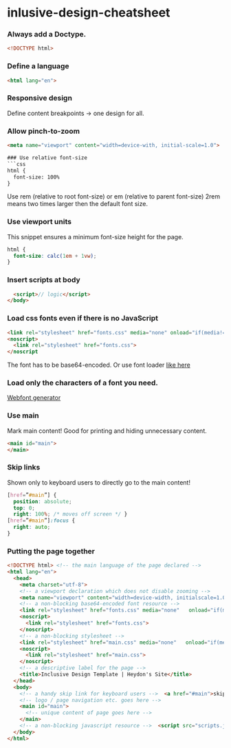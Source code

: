 # inlusive-design-cheatsheet

### Always add a Doctype.
```html
<!DOCTYPE html>
```

### Define a language
```html
<html lang="en">
```

### Responsive design
Define content breakpoints -> one design for all.

### Allow pinch-to-zoom
```html
<meta name="viewport" content="width=device-with, initial-scale=1.0">

### Use relative font-size
```css
html {
  font-size: 100%
}
```
Use rem (relative to root font-size) or em (relative to parent font-size)
2rem means two times larger then the default font size.

### Use viewport units
This snippet ensures a minimum font-size height for the page.
```css
html {
  font-size: calc(1em + 1vw);
}
```
### Insert scripts at body
```html
  <script>// logic</script>
</body>
```
### Load css fonts even if there is no JavaScript
```html
<link rel="stylesheet" href="fonts.css" media="none" onload="if(media!='all')media='all'">
<noscript>
  <link rel="stylesheet" href="fonts.css">
</noscript
```
The font has to be base64-encoded.
Or use font loader [like here](https://github.com/bramstein/fontfaceobserver)

### Load only the characters of a font you need.
[Webfont generator](http://www.fontsquirrel.com/tools/webfont-generator)

### Use main
Mark main content! Good for printing and hiding unnecessary content.
```html
<main id="main">
</main>
```

### Skip links
Shown only to keyboard users to directly go to the main content!
```css
[href=”#main”] {
  position: absolute;
  top: 0;
  right: 100%; /* moves off screen */ }
[href=”#main”]:focus {
  right: auto;
}
```

### Putting the page together
```html
<!DOCTYPE html> <!-- the main language of the page declared --> 
<html lang="en">
  <head>
    <meta charset="utf-8">
    <!-- a viewport declaration which does not disable zooming -->  
    <meta name="viewport" content="width=device-width, initialscale=1.0">
    <!-- a non-blocking base64-encoded font resource -->  
    <link rel="stylesheet" href="fonts.css" media="none"   onload="if(media!='all')media='all'">
    <noscript>
      <link rel="stylesheet" href="fonts.css">
    </noscript>
    <!-- a non-blocking stylesheet -->  
    <link rel="stylesheet" href="main.css" media="none"   onload="if(media!='all')media='all'">
    <noscript>
      <link rel="stylesheet" href="main.css">
    </noscript>
    <!-- a descriptive label for the page -->  
    <title>Inclusive Design Template | Heydon's Site</title>
  </head>
  <body>
    <!-- a handy skip link for keyboard users -->  <a href="#main">skip to main content</a>
    <!-- logo / page navigation etc. goes here -->
    <main id="main">
      <!-- unique content of page goes here -->  
    </main>
    <!-- a non-blocking javascript resource -->  <script src="scripts.js"></script> 
  </body>
</html>
```
